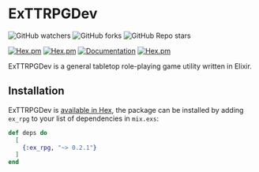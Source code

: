 # ExTTRPGDev

![GitHub watchers](https://img.shields.io/github/watchers/qmalcolm/ex_rpg?style=social)
![GitHub forks](https://img.shields.io/github/forks/qmalcolm/ex_rpg?style=social)
![GitHub Repo stars](https://img.shields.io/github/stars/qmalcolm/ex_rpg?style=social)

[![Hex.pm](https://img.shields.io/hexpm/v/ex_rpg)](https://hex.pm/packages/ex_rpg)
[![Hex.pm](https://img.shields.io/hexpm/dt/ex_rpg)](https://hex.pm/packages/ex_rpg)
[![Documentation](https://img.shields.io/badge/documentation-gray)](https://hexdocs.pm/ex_rpg)
[![Hex.pm](https://img.shields.io/hexpm/l/ex_rpg)](https://github.com/QMalcolm/ex_rpg/blob/main/LICENSE)

ExTTRPGDev is a general tabletop role-playing game utility written in Elixir.

## Installation

ExTTRPGDev is [available in Hex](https://hex.pm/packages/ex_rpg), the package can be installed
by adding `ex_rpg` to your list of dependencies in `mix.exs`:

```elixir
def deps do
  [
    {:ex_rpg, "~> 0.2.1"}
  ]
end
```
